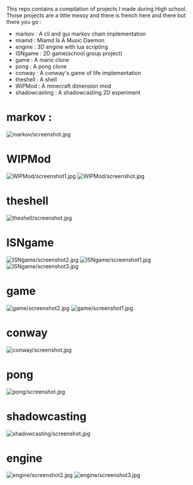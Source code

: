 This repo contains a compilation of projects I made during High school. Those projects are a little messy and there is french here and there but there you go :
- markov : A cli and gui markov chain implementation
- miamd : Miamd Is A Music Daemon
- engine : 3D engine with lua scripting
- ISNgame : 2D game(school group project)
- game : A mario clone
- pong : A pong clone
- conway : A conway's game of life implementation
- theshell : A shell
- WIPMod : A minecraft dimension mod
- shadowcasting : A shadowcasting 2D experiment

# markov :
![markov/screenshot.jpg](./markov/screenshot.jpg)

# WIPMod
![WIPMod/screenshot1.jpg](./WIPMod/screenshot1.jpg)
![WIPMod/screenshot.jpg](./WIPMod/screenshot.jpg)

# theshell
![theshell/screenshot.jpg](./theshell/screenshot.jpg)

# ISNgame
![ISNgame/screenshot2.jpg](./ISNgame/screenshot2.jpg)
![ISNgame/screenshot1.jpg](./ISNgame/screenshot1.jpg)
![ISNgame/screenshot3.jpg](./ISNgame/screenshot3.jpg)

# game
![game/screenshot2.jpg](./game/screenshot2.jpg)
![game/screenshot1.jpg](./game/screenshot1.jpg)

# conway
![conway/screenshot.jpg](./conway/screenshot.jpg)

# pong
![pong/screenshot.jpg](./pong/screenshot.jpg)

# shadowcasting
![shadowcasting/screenshot.jpg](./shadowcasting/screenshot.jpg)

# engine
![engine/screenshot2.jpg](./engine/screenshot2.jpg)
![engine/screenshot3.jpg](./engine/screenshot3.jpg)
